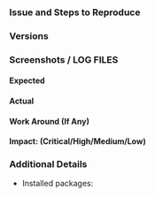 ### Issue and Steps to Reproduce
<!-- Describe your issue and tell us how to reproduce it (include any useful information). -->

### Versions

### Screenshots / LOG FILES

#### Expected

#### Actual

#### Work Around (If Any)

#### Impact: (Critical/High/Medium/Low)

### Additional Details
* Installed packages:

